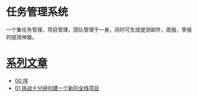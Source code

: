 # 任务管理系统

一个集任务管理，项目管理，团队管理于一身，同时可生成提测邮件，周报，季报的提效神器。

# [系列文章](https://juejin.cn/column/7132774136304107551)
- [00 序](https://juejin.cn/post/7132774429074915365)
- [01 挑战十分钟创建一个新的全栈项目](https://juejin.cn/post/7133160720924934157)